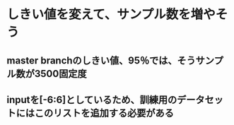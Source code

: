 # しきい値を変えて、サンプル数を増やそう
## master branchのしきい値、95％では、そうサンプル数が3500固定度

## inputを[-6:6]としているため、訓練用のデータセットにはこのリストを追加する必要がある

